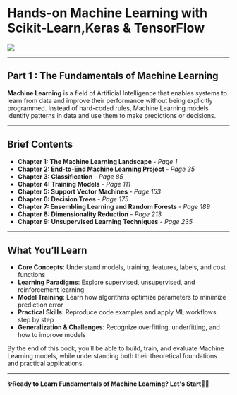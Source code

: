 # Hands-on Machine Learning with Scikit-Learn,Keras & TensorFlow

<img src="https://m.media-amazon.com/images/I/81R5BmGtv-L._UF1000,1000_QL80_.jpg">

---

## Part 1 : The Fundamentals of Machine Learning
<p align="justify">

**Machine Learning** is a field of Artificial Intelligence that enables systems to learn from data and improve their performance without being explicitly programmed. Instead of hard-coded rules, Machine Learning models identify patterns in data and use them to make predictions or decisions.

</p>

---

## Brief Contents

- **Chapter 1: The Machine Learning Landscape** - *Page 1*  
- **Chapter 2: End-to-End Machine Learning Project** - *Page 35*  
- **Chapter 3: Classification** - *Page 85*  
- **Chapter 4: Training Models** - *Page 111*  
- **Chapter 5: Support Vector Machines** - *Page 153*  
- **Chapter 6: Decision Trees** - *Page 175*  
- **Chapter 7: Ensembling Learning and Random Forests** - *Page 189*  
- **Chapter 8: Dimensionality Reduction** - *Page 213*  
- **Chapter 9: Unsupervised Learning Techniques** - *Page 235*  

---
## What You’ll Learn

- **Core Concepts**: Understand models, training, features, labels, and cost functions
- **Learning Paradigms**: Explore supervised, unsupervised, and reinforcement learning
- **Model Training**: Learn how algorithms optimize parameters to minimize prediction error
- **Practical Skills**: Reproduce code examples and apply ML workflows step by step
- **Generalization & Challenges**: Recognize overfitting, underfitting, and how to improve models

By the end of this book, you’ll be able to build, train, and evaluate Machine Learning   models, while understanding both their theoretical foundations and practical applications.

---

**✨Ready to Learn Fundamentals of Machine Learning? Let's Start🧠✨**